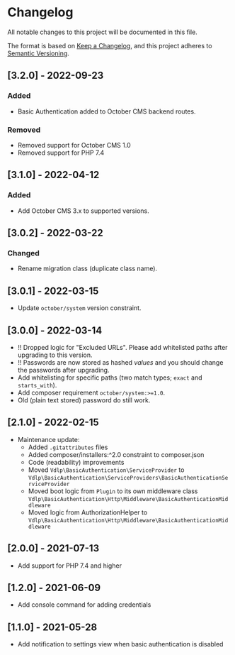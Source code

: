 # Changelog
All notable changes to this project will be documented in this file.

The format is based on [Keep a Changelog](https://keepachangelog.com/en/1.0.0/),
and this project adheres to [Semantic Versioning](https://semver.org/spec/v2.0.0.html).

## [3.2.0] - 2022-09-23

### Added

- Basic Authentication added to October CMS backend routes.

### Removed

- Removed support for October CMS 1.0
- Removed support for PHP 7.4

## [3.1.0] - 2022-04-12

### Added

- Add October CMS 3.x to supported versions.

## [3.0.2] - 2022-03-22

### Changed

- Rename migration class (duplicate class name).

## [3.0.1] - 2022-03-15

- Update `october/system` version constraint.

## [3.0.0] - 2022-03-14

- !! Dropped logic for "Excluded URLs". Please add whitelisted paths after upgrading to this version.
- !! Passwords are now stored as hashed _values_ and you should change the passwords after upgrading.
- Add whitelisting for specific paths (two match types; `exact` and `starts_with`).
- Add composer requirement `october/system:>=1.0`.
- Old (plain text stored) password do still work.

## [2.1.0] - 2022-02-15

- Maintenance update:
  - Added `.gitattributes` files
  - Added composer/installers:^2.0 constraint to composer.json
  - Code (readability) improvements
  - Moved `Vdlp\BasicAuthentication\ServiceProvider` to `Vdlp\BasicAuthentication\ServiceProviders\BasicAuthenticationServiceProvider`
  - Moved boot logic from `Plugin` to its own middleware class `Vdlp\BasicAuthentication\Http\Middleware\BasicAuthenticationMiddleware`
  - Moved logic from AuthorizationHelper to `Vdlp\BasicAuthentication\Http\Middleware\BasicAuthenticationMiddleware`

## [2.0.0] - 2021-07-13

- Add support for PHP 7.4 and higher

## [1.2.0] - 2021-06-09

- Add console command for adding credentials

## [1.1.0] - 2021-05-28

- Add notification to settings view when basic authentication is disabled
